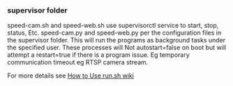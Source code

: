 ### supervisor folder
speed-cam.sh and speed-web.sh use supervisorctl service to start, stop, status, Etc. speed-cam.py and speed-web.py per the configuration files in the supervisor folder. 
This will run the programs as background tasks under the specified user. 
These processes will Not autostart=false on boot but will attempt a restart=true if there is a program issue. Eg temporary communication timeout eg RTSP camera stream.

For more details see [How to Use run.sh wiki](https://github.com/pageauc/speed-camera/wiki/How-to-use-run.sh)